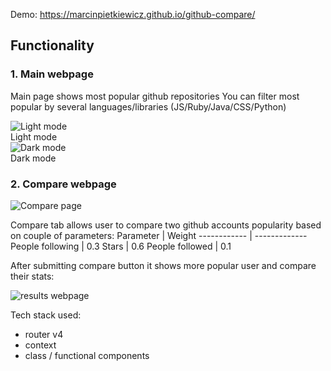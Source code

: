 Demo: https://marcinpietkiewicz.github.io/github-compare/

## Functionality

### 1. Main webpage

Main page shows most popular github repositories
You can filter most popular by several languages/libraries (JS/Ruby/Java/CSS/Python)

![Light mode](https://i.postimg.cc/cJq8St0x/compare1.png)
<br/>Light mode<br/>
![Dark mode](https://i.postimg.cc/3JRGCHtT/compare4-night.png)
<br/>Dark mode

### 2. Compare webpage

![Compare page](https://i.postimg.cc/wTGmwbrs/compare2.png)

Compare tab allows user to compare two github accounts popularity based on couple of parameters:
Parameter | Weight
------------ | -------------
People following | 0.3
Stars | 0.6
People followed | 0.1

After submitting compare button it shows more popular user and compare their stats:

![results webpage](https://i.postimg.cc/sgGZq4FH/compare3.png)

Tech stack used:
- router v4
- context
- class / functional components
